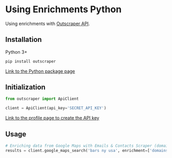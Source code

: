 # Using Enrichments Python

Using enrichments with [Outscraper API](https://app.outscraper.com/api-docs#tag/Google-Maps).

## Installation

Python 3+
```bash
pip install outscraper
```

[Link to the Python package page](https://pypi.org/project/outscraper/)

## Initialization
```python
from outscraper import ApiClient

client = ApiClient(api_key='SECRET_API_KEY')
```
[Link to the profile page to create the API key](https://app.outscraper.com/profile)

## Usage

```python
# Enriching data from Google Maps with Emails & Contacts Scraper (domains_service) and validating emails with Email Validator (emails_validator_service):
results = client.google_maps_search('bars ny usa', enrichment=['domains_service', 'emails_validator_service'])
```
